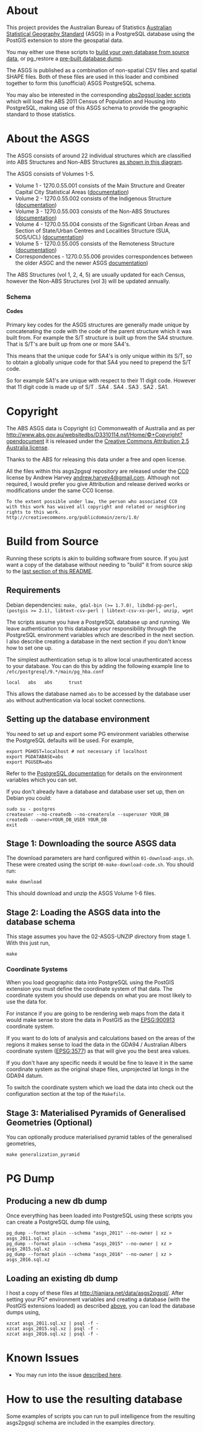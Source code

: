 # About
This project provides the Australian Bureau of Statistics
[Australian Statistical Geography
Standard](http://www.abs.gov.au/websitedbs/D3310114.nsf/home/Australian+Statistical+Geography+Standard+(ASGS))
(ASGS) in a PostgreSQL database using the PostGIS extension to store the
geospatial data.

You may either use these scripts to [build your own database from source data](#build-from-source), or pg_restore a [pre-built database dump](#loading-an-existing-db-dump).

The ASGS is published as a combination of non-spatial CSV files and
spatial SHAPE files. Both of these files are used in this loader and
combined together to form this (unofficial) ASGS PostgreSQL schema.

You may also be interested in the corresponding [abs2pgsql loader scripts](https://github.com/andrewharvey/abs2pgsql)
which will load the ABS 2011 Census of Population and Housing into
PostgreSQL, making use of this ASGS schema to provide the geographic
standard to those statistics.

# About the ASGS
The ASGS consists of around 22 individual structures which are classified into ABS Structures and Non-ABS
Structures [as shown in this
diagram](http://www.abs.gov.au/websitedbs/D3310114.nsf/4a256353001af3ed4b2562bb00121564/c453c497aadde71cca2576d300026a38/$FILE/ASGS%202011%20Structure%20and%20Summary.pdf).

The ASGS consists of Volumes 1-5.

* Volume 1 - 1270.0.55.001 consists of the Main Structure and Greater Capital City Statistical Areas ([documentation](http://www.abs.gov.au/ausstats/subscriber.nsf/log?openagent&1270055001_july%202011.pdf&1270.0.55.001&Publication&D3DC26F35A8AF579CA257801000DCD7D&&July%202011&23.12.2010&Latest))
* Volume 2 - 1270.0.55.002 consists of the Indigenous Structure ([documentation](http://www.abs.gov.au/AUSSTATS/subscriber.nsf/log?openagent&1270055002_july%202011.pdf&1270.0.55.002&Publication&FE2D2D707996F20ACA25791000152669&&July%202011&20.09.2011&Previous))
* Volume 3 - 1270.0.55.003 consists of the Non-ABS Structures ([documentation](http://www.abs.gov.au/AUSSTATS/subscriber.nsf/log?openagent&1270055003_oct%202011.pdf&1270.0.55.003&Publication&469CDA45CE2B94CCCA257937000D966F&&July%202011&31.10.2011&Previous))
* Volume 4 - 1270.0.55.004 consists of the Significant Urban Areas and Section of State/Urban Centres and Localities Structure (SUA, SOS/UCL) ([documentation](http://www.abs.gov.au/AUSSTATS/subscriber.nsf/log?openagent&1270055004_july%202011.pdf&1270.0.55.004&Publication&1080B7CB374FC771CA257A980013D404&&July%202011&16.10.2012&Latest))
* Volume 5 - 1270.0.55.005 consists of the Remoteness Structure ([documentation](http://www.abs.gov.au/AUSSTATS/abs@.nsf/DetailsPage/1270.0.55.005July%202011?OpenDocument))
* Correspondences - 1270.0.55.006 provides correspondences between the older ASGC and the newer ASGS [documentation](http://www.abs.gov.au/AUSSTATS/abs@.nsf/productsbyCatalogue/A08009E6A2BA5ABBCA257A2900197A49?OpenDocument))

The ABS Structures (vol 1, 2, 4, 5) are usually updated for each Census,
however the Non-ABS Structures (vol 3) will be updated annually.

### Schema
#### Codes
Primary key codes for the ASGS structures are generally made unique by
concatenating the code with the code of the parent structure which it
was built from. For example the S/T structure is built up from the SA4
structure. That is S/T's are built up from one or more SA4's.

This means that the unique code for SA4's is only unique within its S/T,
so to obtain a globally unique code for that SA4 you need to prepend the
S/T code.

So for example SA1's are unique with respect to their 11 digit code.
However that 11 digit code is made up of S/T . SA4 . SA4 . SA3 . SA2 . SA1.

# Copyright
The ABS ASGS data is Copyright (c) Commonwealth of Australia and as per 
http://www.abs.gov.au/websitedbs/D3310114.nsf/Home/©+Copyright?opendocument
it is released under the [Creative Commons Attribution 2.5 Australia license](http://creativecommons.org/licenses/by/2.5/au/).

Thanks to the ABS for releasing this data under a free and open license.

All the files within this asgs2pgsql repository are released under the
[CC0](http://creativecommons.org/publicdomain/zero/1.0/) license by
Andrew Harvey <andrew.harvey4@gmail.com>. Although not required, I would prefer
you give Attribution and release derived works or modifications under the same
CC0 license.

    To the extent possible under law, the person who associated CC0
    with this work has waived all copyright and related or neighboring
    rights to this work.
    http://creativecommons.org/publicdomain/zero/1.0/

# Build from Source
Running these scripts is akin to building software from source. If you just
want a copy of the database without needing to "build" it from source skip to
the [last section of this README](#loading-an-existing-db-dump).

## Requirements
Debian dependencies: `make, gdal-bin (>= 1.7.0), libdbd-pg-perl, (postgis >= 2.1), libtext-csv-perl | libtext-csv-xs-perl, unzip, wget`

The scripts assume you have a PostgreSQL database up and running. We leave
authentication to this database your responsibility through the PostgreSQL
environment variables which are described in the next section. I also describe
creating a database in the next section if you don't know how to set one up.

The simplest authentication setup is to allow local unauthenticated access to
your database. You can do this by adding the following example line to
`/etc/postgresql/9.*/main/pg_hba.conf`

    local   abs   abs      trust

This allows the database named `abs` to be accessed by the database user `abs`
without authentication via local socket connections.

## Setting up the database environment
You need to set up and export some PG environment variables otherwise the
PostgreSQL defaults will be used. For example,

    export PGHOST=localhost # not necessary if localhost
    export PGDATABASE=abs
    export PGUSER=abs

Refer to the [PostgreSQL documentation](http://www.postgresql.org/docs/current/static/libpq-envars.html)
for details on the environment variables which you can set.

If you don't already have a database and database user set up, then on Debian you could:

    sudo su - postgres
    createuser --no-createdb --no-createrole --superuser YOUR_DB
    createdb --owner=YOUR_DB_USER YOUR_DB
    exit

## Stage 1: Downloading the source ASGS data
The download parameters are hard configured within `01-download-asgs.sh`. These were created using the script `00-make-download-code.sh`. You should run:

    make download

This should download and unzip the ASGS Volume 1-6 files.

## Stage 2: Loading the ASGS data into the database schema
This stage assumes you have the 02-ASGS-UNZIP directory from stage 1. With this
just run,

    make

### Coordinate Systems
When you load geographic data into PostgreSQL using the PostGIS extension
you must define the coordinate system of that data. The coordinate system
you should use depends on what you are most likely to use the data for.

For instance if you are going to be rendering web maps from the data it
would make sense to store the data in PostGIS as the
[EPSG:900913](http://wiki.openstreetmap.org/wiki/EPSG:3857) coordinate
system.

If you want to do lots of analysis and calculations based on the areas of
the regions it makes sense to load the data in the GDA94 / Australian
Albers coordinate system ([EPSG:3577](http://spatialreference.org/ref/epsg/3577/))
as that will give you the best area values.

If you don't have any
specific needs it would be fine to leave it in the same coordinate system
as the original shape files, unprojected lat longs in the GDA94 datum.

To switch the coordinate system which we load the data into check out the
configuration section at the top of the `Makefile`.

## Stage 3: Materialised Pyramids of Generalised Geometries (Optional)
You can optionally produce materialised pyramid tables of the generalised
geometries,

    make generalization_pyramid

# PG Dump
## Producing a new db dump
Once everything has been loaded into PostgreSQL using these scripts you can
create a PostgreSQL dump file using,

    pg_dump --format plain --schema "asgs_2011" --no-owner | xz > asgs_2011.sql.xz
    pg_dump --format plain --schema "asgs_2015" --no-owner | xz > asgs_2015.sql.xz
    pg_dump --format plain --schema "asgs_2016" --no-owner | xz > asgs_2016.sql.xz

## Loading an existing db dump
I host a copy of these files at http://tianjara.net/data/asgs2pgsql/. After
setting your PG* environment variables and creating a database (with the
PostGIS extensions loaded) as described [above](#setting-up-the-database-environment),
you can load the database dumps using,

    xzcat asgs_2011.sql.xz | psql -f -
    xzcat asgs_2015.sql.xz | psql -f -
    xzcat asgs_2016.sql.xz | psql -f -

# Known Issues
* You may run into the issue [described here](http://postgis.org/documentation/manual-2.0/ch07.html#id575278).

# How to use the resulting database
Some examples of scripts you can run to pull intelligence from the resulting
asgs2pgsql schema are included in the examples directory.
